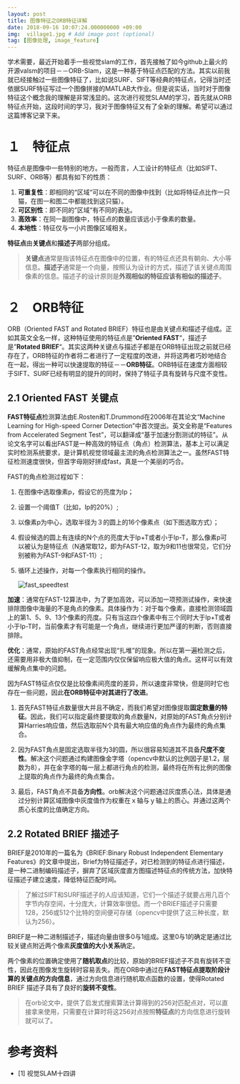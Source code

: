 ```yaml
---
layout: post
title: 图像特征之ORB特征详解
date: 2018-09-16 10:07:24.000000000 +09:00
img:  village1.jpg # Add image post (optional)
tag: [图像处理, image_feature]
---
```

学术需要，最近开始着手一些视觉slam的工作，首先接触了如今github上最火的开源valsm的项目－－ORB-Slam，这是一种基于特征点匹配的方法。其实以前我就已经接触过一些图像特征了，比如说SURF、SIFT等经典的特征点，记得当时还依据SURF特征写过一个图像拼接的MATLAB大作业。但是说实话，当时对于图像特征这个概念我的理解是非常浅显的。这次进行视觉SLAM的学习，首先就从ORB特征点开始，这段时间的学习，我对于图像特征又有了全新的理解。希望可以通过这篇博客记录下来。

# １　特征点
特征点是图像中一些特别的地方。一般而言，人工设计的特征点（比如SIFT、SURF、ORB等）都具有如下的性质：
1. **可重复性**：即相同的“区域“可以在不同的图像中找到（比如将特征点比作一只猫，在图一和图二中都能找到这只猫）。
2. **可区别性**：即不同的”区域“有不同的表达。
3. **高效率**：在同一副图像中，特征点的数量应该远小于像素的数量。
4. **本地性**：特征仅与一小片图像区域相关。

**特征点**由**关键点**和**描述子**两部分组成。

> **关键点**通常是指该特征点在图像中的位置，有的特征点还具有朝向、大小等信息。**描述子**通常是一个向量，按照认为设计的方式，描述了该关键点周围像素的信息。描述子的设计原则是**外观相似的特征应该有相似的描述子**。

# ２　ORB特征
ORB（Oriented FAST and Rotated BRIEF）特征也是由关键点和描述子组成。正如其英文全名一样，这种特征使用的特征点是”**Oriented FAST**“，描述子是”**Rotated BRIEF**“。其实这两种关键点与描述子都是在ORB特征出现之前就已经存在了，ORB特征的作者将二者进行了一定程度的改进，并将这两者巧妙地结合在一起，得出一种可以快速提取的特征－－**ORB特征**。ORB特征在速度方面相较于SIFT、SURF已经有明显的提升的同时，保持了特征子具有旋转与尺度不变性。

## 2.1 Oriented FAST 关键点
**FAST特征点**检测算法由E.Rosten和T.Drummond在2006年在其论文“Machine Learning for High-speed Corner Detection”中首次提出。英文全称是“Features from  Accelerated Segment Test”，可以翻译成“基于加速分割测试的特征”。从论文名字可以看出FAST是一种高效的特征点（角点）检测算法，基本上可以满足实时检测系统要求，是计算机视觉领域最主流的角点检测算法之一。虽然FAST特征检测速度很快，但首字母刚好拼成fast，真是一个美丽的巧合。

FAST的角点检测过程如下：
1. 在图像中选取像素p，假设它的亮度为Ip；
2. 设置一个阈值T（比如，Ip的20%）;
3. 以像素p为中心，选取半径为３的圆上的16个像素点（如下图选取方式）；
4. 假设候选的圆上有连续的N个点的亮度大于Ip+T或者小于Ip-T，那么像素p可以被认为是特征点（N通常取12，即为FAST-12，取为9和11也很常见，它们分别被称为FAST-9和FAST-11）;
5. 循环上述操作，对每一个像素执行相同的操作。

    ![fast_speedtest]({{site.baseurl}}/assets/img/orb/fast_speedtest.jpg)

**加速**：通常在FAST-12算法中，为了更加高效，可以添加一项预测试操作，来快速排除图像中海量的不是角点的像素。具体操作为：对于每个像素，直接检测领域圆上的第1、5、9、13个像素的亮度。只有当这四个像素中有三个同时大于Ip+T或者小于Ip-T时，当前像素才有可能是一个角点，继续进行更加严谨的判断，否则直接排除。

**优化**：通常，原始的FAST角点经常出现“扎堆”的现象。所以在第一遍检测之后，还需要用非极大值抑制，在一定范围内仅仅保留响应极大值的角点。这样可以有效缓解角点集中的问题。

因为FAST特征点仅仅是比较像素间亮度的差异，所以速度非常快，但是同时它也存在一些问题，因此**在ORB特征中对其进行了改进**。
1. 首先FAST特征点数量很大并且不确定，而我们希望对图像提取**固定数量的特征**。因此，我们可以指定最终要提取的角点数量N，对原始的FAST角点分别计算Harries响应值，然后选取前N个具有最大响应值的角点作为最终的角点集合。

2. 因为FAST角点是固定选取半径为3的圆，所以很容易知道其不具备**尺度不变性**。解决这个问题通过构建图像金字塔（opencv中默认的比例因子是1.2，层数为8），并在金字塔的每一层上都进行角点的检测，最终将在所有比例的图像上提取的角点作为最终的角点集合。

3. 最后，FAST角点不具备**方向性**。orb解决这个问题通过灰度质心法，具体是通过分别计算区域图像中灰度值作为权重在ｘ轴与ｙ轴上的质心。并通过这两个质心长度的比值确定方向。


## 2.2 Rotated BRIEF 描述子
BRIEF是2010年的一篇名为《BRIEF:Binary Robust Independent Elementary Features》的文章中提出，Brief为特征描述子，对已检测到的特征点进行描述，是一种二进制编码描述子，摒弃了区域灰度直方图描述特征点的传统方法，加快特征描述子建立速度，降低特征匹配时间。

> 了解过SIFT和SURF描述子的人应该知道，它们一个描述子就要占用几百个字节内存空间，十分庞大，计算效率很低。而一个BRIEF描述子只需要128，256或512个比特的空间便可存储（opencv中提供了这三种长度，默认为256）。

BRIEF是一种二进制描述子，描述向量由很多0与1组成。这里0与1的确定是通过比较关键点附近两个像素**灰度值的大小关系**确定。

两个像素的位置确定使用了**随机取点**的比较，原始的BRIEF描述子不具有旋转不变性，因此在图像发生旋转时容易丢失。而在ORB中通过在**FAST特征点提取阶段计算的关键点的方向信息**，通过方向信息进行随机取点函数的设置，使得Rotated BRIEF 描述子具有了良好的**旋转不变性**。

> 在orb论文中，提供了启发式搜索算法计算得到的256对匹配点对，可以直接拿来使用，只需要在计算时将这256对点按照**特征点**的方向信息进行旋转就可以了。

# 参考资料
- [1] 视觉SLAM十四讲


